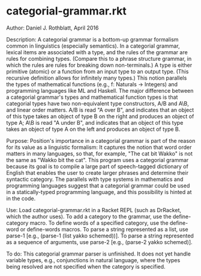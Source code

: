 # categorial-grammar.rkt
Author: Daniel J. Rothblatt, April 2016

Description: A categorial grammar is a bottom-up grammar formalism
common in linguistics (especially semantics).
In a categorial grammar, lexical items are associated with a type, and
the rules of the grammar are rules for combining types. (Compare this
to a phrase structure grammar, in which the rules are rules for
breaking down non-terminals.) A type is either primitive (atomic) or a
function from an input type to an output type. (This recursive
definition allows for infinitely many types.) This notion parallels
the types of mathematical functions (e.g., f: Naturals ->
Integers) and programming languages like ML and Haskell. The major difference
between a categorial grammar's types and mathematical function types is
that categorial types have two non-equivalent type constructors, A/B and A\B, and linear order matters.
A/B is read "A over B", and indicates that an object of
this type takes an object of type B on the right and produces an
object of type A; A\B is read "A under B", and indicates that an
object of this type takes an object of type A on the left and
produces an object of type B.

Purpose: Position's importance in a categorial grammar is part of the
reason for its value as a linguistic formalism: It captures the notion
that word order matters in many languages, so that, for example, "The
cat bit Wakko" is not the same as "Wakko bit the cat". This program
uses a categorial grammar because its goal is to compile a large
part of speech-tagged dictionary of English that enables the user to
create larger phrases and determine their syntactic category.
The parallels with type systems in mathematics and programming
languages suggest that a categorial grammar could be used in a
statically-typed programming language, and this possibility is hinted
at in the code.

Use: Load categorial-grammar.rkt in a Racket REPL (such as DrRacket,
which the author uses). To add a category to the grammar, use the
define-category macro. To define words of a specified category, use
the define-word or define-words macros. To parse a string represented
as a list, use parse-1 [e.g., (parse-1 (list yakko schemed))]. To
parse a string represented as a sequence of arguments, use parse-2
[e.g., (parse-2 yakko schemed)].

To do: This categorial grammar parser is unfinished. It does not yet handle
variable types, e.g., conjunctions in natural language, where the
types being resolved are not specified when the category is
specified.
